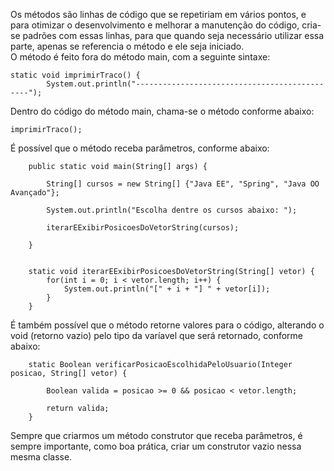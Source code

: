 Os métodos são linhas de código que se repetiriam em vários pontos, e para otimizar o desenvolvimento e melhorar a manutenção do código, cria-se padrões com essas linhas, para que quando seja necessário utilizar essa parte, apenas se referencia o método e ele seja iniciado.<br>
O método é feito fora do método main, com a seguinte sintaxe:
```
static void imprimirTraco() {
		System.out.println("----------------------------------------------");
```
Dentro do código do método main, chama-se o método conforme abaixo:
```
imprimirTraco();
```
É possível que o método receba parâmetros, conforme abaixo:
```
    public static void main(String[] args) {

    	String[] cursos = new String[] {"Java EE", "Spring", "Java OO Avançado"};

	    System.out.println("Escolha dentre os cursos abaixo: ");

        iterarEExibirPosicoesDoVetorString(cursos);

    }


    static void iterarEExibirPosicoesDoVetorString(String[] vetor) {
		for(int i = 0; i < vetor.length; i++) {
			System.out.println("[" + i + "] " + vetor[i]);
		}
	}
```
É também possível que o método retorne valores para o código, alterando o void (retorno vazio) pelo tipo da varíavel que será retornado, conforme abaixo:
```
    static Boolean verificarPosicaoEscolhidaPeloUsuario(Integer posicao, String[] vetor) {
		
        Boolean valida = posicao >= 0 && posicao < vetor.length;
		
        return valida;
	}
```
Sempre que criarmos um método construtor que receba parâmetros, é sempre importante, como boa prática, criar um construtor vazio nessa mesma classe.